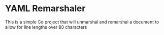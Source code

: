 # YAML Remarshaler

This is a simple Go project that will unmarshal and remarshal a document to allow for line lengths over 80 characters